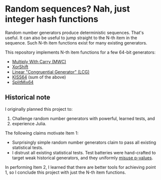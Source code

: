 # Random sequences? Nah, just integer hash functions

Random number generators produce deterministic sequences. That's useful.
It can also be useful to jump straight to the N-th item in the sequence.
Such N-th item functions exist for many existing generators.

This repository implements N-th item functions for a few 64-bit generators:

- [Multiply With Carry (MWC)](https://en.wikipedia.org/wiki/Multiply-with-carry)
- [XorShift](https://en.wikipedia.org/wiki/Xorshift)
- [Linear "Congruential Generator" (LCG)](https://en.wikipedia.org/wiki/Linear_congruential_generator)
- [KISS64](https://www.thecodingforums.com/threads/64-bit-kiss-rngs.673657/)  (sum of the above)
- [SplitMix64](https://prng.di.unimi.it/SplitMix.c)

## Historical note

I originally planned this project to:

1. Challenge random number generators with powerful, learned tests, and
2. experience Julia.

The following claims motivate Item 1:

- Surprisingly simple random number generators claim to pass all existing statistical tests.
- I distrust all existing statistical tests. Test batteries were hand-crafted to target weak
  historical generators, and they uniformly [misuse p-values](https://en.wikipedia.org/wiki/Misuse_of_p-values).

In performing Item 2, I learned that there are better tools for achieving point 1,
so I conclude this project with just the N-th item functions.
